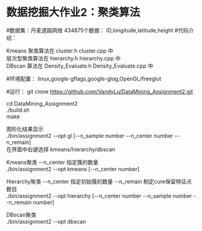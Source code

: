 数据挖掘大作业2：聚类算法
==========================
#数据集：丹麦道路网络
	434875个数据： ID,longitude,latitude,height
#代码介绍：

Kmeans 聚类算法在 cluster.h cluster.cpp 中 <br>
层次型聚类算法在 hierarchy.h hierarchy.cpp 中<br>
DBscan 算法在 Density_Evaluate.h Density_Evaluate.cpp 中<br>

#环境配置：
linux,google-gflags,google-glog,OpenGL/freeglut

#运行：
git clone https://github.com/VandyLu/DataMining_Assignment2.git<br>

cd DataMining_Assignment2<br>
./build.sh<br>
make<br>

图形化结果显示<br>
./bin/assignment2 --opt gl [--n_sample number --n_center number --n_remain]<br>
在界面中右键选择 kmeans/hierarchy/dbscan<br>


Kmeans聚类 --n_center 指定簇的数量<br>
./bin/assignment2 --opt kmeans [--n_center number]<br>

Hierarchy聚类 --n_center 指定初始簇的数量 --n_remain 制定cure保留特征点数目<br>
./bin/assignment2 --opt hierarchy [--n_center number --n_sample number --n_remain number]<br>

DBscan聚类<br>
./bin/assignment2 --opt dbscan

